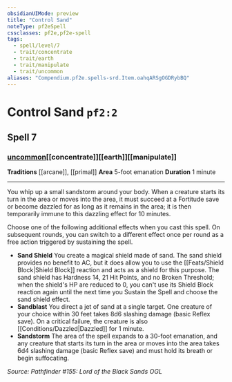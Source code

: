 ```yaml
---
obsidianUIMode: preview
title: "Control Sand"
noteType: pf2eSpell
cssclasses: pf2e,pf2e-spell
tags:
  - spell/level/7
  - trait/concentrate
  - trait/earth
  - trait/manipulate
  - trait/uncommon
aliases: "Compendium.pf2e.spells-srd.Item.oahqARSgOGDRybBQ" 
---
```

# Control Sand  `pf2:2`  
## Spell 7
### [uncommon](uncommon "Uncommon Rarity Trait")[[concentrate]][[earth]][[manipulate]]
**Traditions** [[arcane]], [[primal]]
**Area** 5-foot emanation
**Duration** 1 minute
* * * 
You whip up a small sandstorm around your body. When a creature starts its turn in the area or moves into the area, it must succeed at a Fortitude save or become dazzled for as long as it remains in the area; it is then temporarily immune to this dazzling effect for 10 minutes.

Choose one of the following additional effects when you cast this spell. On subsequent rounds, you can switch to a different effect once per round as a free action triggered by sustaining the spell.

*   **Sand Shield** You create a magical shield made of sand. The sand shield provides no benefit to AC, but it does allow you to use the [[Feats/Shield Block|Shield Block]] reaction and acts as a shield for this purpose. The sand shield has Hardness 14, 21 Hit Points, and no Broken Threshold; when the shield's HP are reduced to 0, you can't use its Shield Block reaction again until the next time you Sustain the Spell and choose the sand shield effect.
*   **Sandblast** You direct a jet of sand at a single target. One creature of your choice within 30 feet takes 8d6 slashing damage (basic Reflex save). On a critical failure, the creature is also [[Conditions/Dazzled|Dazzled]] for 1 minute.
*   **Sandstorm** The area of the spell expands to a 30-foot emanation, and any creature that starts its turn in the area or moves into the area takes 6d4 slashing damage (basic Reflex save) and must hold its breath or begin suffocating.

*Source: Pathfinder #155: Lord of the Black Sands*
*OGL*